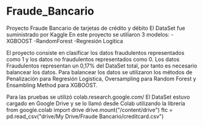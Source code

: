 # Fraude_Bancario
Proyecto Fraude Bancario de tarjetas de crédito y débito
El DataSet fue suministrado por Kaggle
En este proyecto se utiliaron 3 modelos:
  -XGBOOST
  -RandomForest
  -Regresión Logitica
  
 El proyecto consiste en clasificar los datos fraudulentos representados como 1 y los datos no fraudulentos representados como 0.
 Los datos Fraudulentos representan un 0,17% del DataSet total, por tanto es necesario balancear los datos. Para balancear los 
 datos se utilizaron los métodos de Penalización para Regresión Logistica, Oversampling para Random Forest y Ensambling Method 
 para XGBOOST. 
 
 Para las pruebas se utilizó colab.research.google.com/
 El DataSet estuvo cargado en Google Drive y se lo llamó desde Colab utilizando la librería
  from google.colab import drive
  drive.mount("/content/drive")
  ftc = pd.read_csv("drive/My Drive/Fraude Bancario/creditcard.csv")

